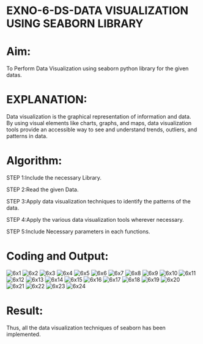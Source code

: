 # EXNO-6-DS-DATA VISUALIZATION USING SEABORN LIBRARY

# Aim:
  To Perform Data Visualization using seaborn python library for the given datas.

# EXPLANATION:
Data visualization is the graphical representation of information and data. By using visual elements like charts, graphs, and maps, data visualization tools provide an accessible way to see and understand trends, outliers, and patterns in data.

# Algorithm:
STEP 1:Include the necessary Library.

STEP 2:Read the given Data.

STEP 3:Apply data visualization techniques to identify the patterns of the data.

STEP 4:Apply the various data visualization tools wherever necessary.

STEP 5:Include Necessary parameters in each functions.

# Coding and Output:
![6x1](https://github.com/user-attachments/assets/d7495eba-dfb0-482d-8578-e6990e6eb7c1)
![6x2](https://github.com/user-attachments/assets/2f9c4fa0-58dd-4695-9ac8-5481c55509f2)
![6x3](https://github.com/user-attachments/assets/88432b18-f1c6-4250-b4e2-683c5d5c61e9)
![6x4](https://github.com/user-attachments/assets/cd421253-c613-498d-84c4-b7c1cce3eef1)
![6x5](https://github.com/user-attachments/assets/d80c2a59-1978-4879-adbc-23890c93efb7)
![6x6](https://github.com/user-attachments/assets/62c57a20-74b4-4701-92b0-8c56bacd1b03)
![6x7](https://github.com/user-attachments/assets/96c2af02-1834-46a0-b92a-c7ab7c354972)
![6x8](https://github.com/user-attachments/assets/1052d1b9-95a8-4405-9bb0-918b954c1415)
![6x9](https://github.com/user-attachments/assets/0991cd42-5859-4509-abc6-75c066572f8b)
![6x10](https://github.com/user-attachments/assets/e64290ea-e2c8-4c2f-9cf5-f083722ac179)
![6x11](https://github.com/user-attachments/assets/3108ce53-8bfd-4ea9-a239-10a2b0da4aee)
![6x12](https://github.com/user-attachments/assets/363a0e4e-0f00-4531-adc1-4241d28c4b70)
![6x13](https://github.com/user-attachments/assets/803677d2-f2aa-4fa9-9f27-dfffa71f52da)
![6x14](https://github.com/user-attachments/assets/78c78781-718d-4b16-bf2d-8c0321b6132c)
![6x15](https://github.com/user-attachments/assets/ea1bf9fd-4cda-401f-b122-38a6f64bb615)
![6x16](https://github.com/user-attachments/assets/a72dce37-7f00-459f-94ec-8c85cb8a6865)
![6x17](https://github.com/user-attachments/assets/c75e2e16-a457-4eda-889b-c0790c70317b)
![6x18](https://github.com/user-attachments/assets/1be3dc52-eb80-4ef4-b009-b33d483c4b7b)
![6x19](https://github.com/user-attachments/assets/b5b8d748-c57c-445a-9d3b-5652e70f8baa)
![6x20](https://github.com/user-attachments/assets/888bd01d-2f3f-4670-853e-6dfb974e5055)
![6x21](https://github.com/user-attachments/assets/ee1bbf8c-8717-4dbd-b051-0237950b52b8)
![6x22](https://github.com/user-attachments/assets/5232402d-de76-44db-939c-b89f80947d46)
![6x23](https://github.com/user-attachments/assets/11d898a0-8710-4232-ac6e-2ffa6aeb01f8)
![6x24](https://github.com/user-attachments/assets/646750d6-62f9-45d6-aed8-12cf7eeec6b1)


# Result:
Thus, all the data visualization techniques of seaborn has been implemented.
